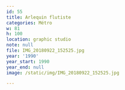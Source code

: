 ```yaml
---
id: 55
title: Arlequin flutiste
categories: Métro
w: 81
h: 100
location: graphic studio
note: null
file: IMG_20180922_152525.jpg
year: '1990'
year_start: 1990
year_end: null
image: /static/img/IMG_20180922_152525.jpg

---
```

